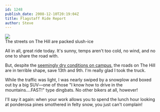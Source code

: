 ```yaml
---
id: 1248
publish_date: 2008-12-10T20:19:04Z
title: Flagstaff Ride Report
author: Steve
---
```


![](http://lh6.ggpht.com/_zoD15FRZxcs/SuHr0aqLCAI/AAAAAAAABXM/pHmuka0BAPo/s2400/DSCN0019.JPG)  
The streets on The Hill are packed slush-ice

All in all, great ride today. It's sunny, temps aren't too cold, no wind, and no one to share the road with.

But, despite the [seemingly dry conditions on campus](http://picasaweb.google.com/flagstafffrenzy/SlushIceOnFlagstaff#5395853087606646066), the roads on The Hill are in terrible shape, save 13th and 9th. I'm really glad I took the truck.

While the traffic was light, I was nearly swiped by a snowplow and boxed out by a big SUV—one of those "I know how to drive in the mountains....FAST!" type dingbats. No other bikers at all, however!

I'll say it again: when your work allows you to spend the lunch hour looking at ponderosa pines smothered in felty snow, you just can't complain!
